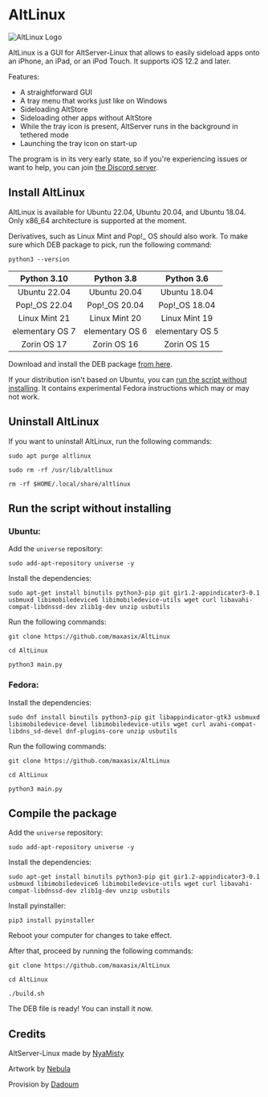 # AltLinux
<img src="https://github.com/maxasix/AltLinux/blob/main/resources/4.png" alt="AltLinux Logo"> 

AltLinux is a GUI for AltServer-Linux that allows to easily sideload apps onto an iPhone, an iPad, or an iPod Touch. It supports iOS 12.2 and later.

Features:
- A straightforward GUI
- A tray menu that works just like on Windows
- Sideloading AltStore
- Sideloading other apps without AltStore
- While the tray icon is present, AltServer runs in the background in tethered mode
- Launching the tray icon on start-up

The program is in its very early state, so if you're experiencing issues or want to help, you can join [the Discord server](https://discord.gg/vtvxYFAfAR).

## Install AltLinux

AltLinux is available for Ubuntu 22.04, Ubuntu 20.04, and Ubuntu 18.04. Only x86_64 architecture is supported at the moment.

Derivatives, such as Linux Mint and Pop!_ OS should also work. To make sure which DEB package to pick, run the following command:

```
python3 --version
```

| Python 3.10          | Python 3.8        | Python 3.6            |
|:--------------------:|:-----------------:|:---------------------:|
| Ubuntu 22.04         | Ubuntu 20.04      | Ubuntu 18.04          |
| Pop!_OS 22.04        | Pop!_OS 20.04     | Pop!_OS 18.04         |
| Linux Mint 21        | Linux Mint 20     | Linux Mint 19         |
| elementary OS 7      | elementary OS 6   | elementary OS 5       |
| Zorin OS 17          | Zorin OS 16       | Zorin OS 15           |

Download and install the DEB package [from here](https://github.com/maxasix/AltLinux/releases). 

If your distribution isn't based on Ubuntu, you can [run the script without installing](#run-the-script-without-installing). It contains experimental Fedora instructions which may or may not work.

## Uninstall AltLinux

If you want to uninstall AltLinux, run the following commands:

```
sudo apt purge altlinux
```

```
sudo rm -rf /usr/lib/altlinux
```

```
rm -rf $HOME/.local/share/altlinux
```

## Run the script without installing

### Ubuntu:

Add the `universe` repository:

```
sudo add-apt-repository universe -y
```

Install the dependencies:
```
sudo apt-get install binutils python3-pip git gir1.2-appindicator3-0.1 usbmuxd libimobiledevice6 libimobiledevice-utils wget curl libavahi-compat-libdnssd-dev zlib1g-dev unzip usbutils
``` 

Run the following commands:
```
git clone https://github.com/maxasix/AltLinux
```  

```
cd AltLinux
```  

```
python3 main.py
```  

### Fedora:

Install the dependencies:
```
sudo dnf install binutils python3-pip git libappindicator-gtk3 usbmuxd libimobiledevice-devel libimobiledevice-utils wget curl avahi-compat-libdns_sd-devel dnf-plugins-core unzip usbutils
```

Run the following commands:
```
git clone https://github.com/maxasix/AltLinux
```  

```
cd AltLinux
```  

```
python3 main.py
```  

## Compile the package
Add the `universe` repository:

```
sudo add-apt-repository universe -y
```

Install the dependencies:
```
sudo apt-get install binutils python3-pip git gir1.2-appindicator3-0.1 usbmuxd libimobiledevice6 libimobiledevice-utils wget curl libavahi-compat-libdnssd-dev zlib1g-dev unzip usbutils
```  
  
Install pyinstaller:

```  
pip3 install pyinstaller
```  

Reboot your computer for changes to take effect.

After that, proceed by running the following commands:
```
git clone https://github.com/maxasix/AltLinux
```  

```
cd AltLinux
```  

```
./build.sh
```  

The DEB file is ready! You can install it now.

## Credits
AltServer-Linux made by [NyaMisty](https://github.com/NyaMisty)

Artwork by [Nebula](https://github.com/itsnebulalol)

Provision by [Dadoum](https://github.com/Dadoum)
